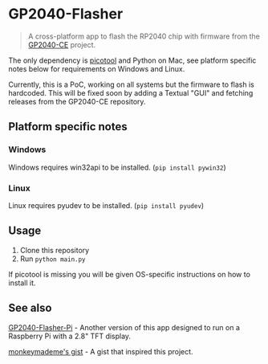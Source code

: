 # GP2040-Flasher

> A cross-platform app to flash the RP2040 chip with firmware from the [GP2040-CE](https://github.com/OpenStickCommunity/GP2040-CE) project.

The only dependency is [picotool](https://github.com/raspberrypi/picotool) and Python on Mac, see platform specific notes below for requirements on Windows and Linux.

Currently, this is a PoC, working on all systems but the firmware to flash is hardcoded. This will be fixed soon by adding a Textual "GUI" and fetching releases from the GP2040-CE repository.

## Platform specific notes

### Windows

Windows requires win32api to be installed. (`pip install pywin32`)

### Linux

Linux requires pyudev to be installed. (`pip install pyudev`)

## Usage

1. Clone this repository
2. Run `python main.py`

If picotool is missing you will be given OS-specific instructions on how to install it.

## See also

[GP2040-Flasher-Pi](https://github.com/SavageCore/GP2040-Flasher-Pi) - Another version of this app designed to run on a Raspberry Pi with a 2.8" TFT display.

[monkeymademe's gist](https://gist.github.com/monkeymademe/82a575c63ee4a52c83a5aa0f6793307b) - A gist that inspired this project.
